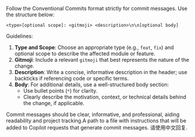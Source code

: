 Follow the Conventional Commits format strictly for commit messages. Use the structure below:
```
<type>[optional scope]: <gitmoji> <description>\n\n[optional body]
```

Guidelines:
1. **Type and Scope**: Choose an appropriate type (e.g., `feat`, `fix`) and optional scope to describe the affected module or feature.
2. **Gitmoji**: Include a relevant `gitmoji` that best represents the nature of the change.
3. **Description**: Write a concise, informative description in the header; use backticks if referencing code or specific terms.
4. **Body**: For additional details, use a well-structured body section:
    - Use bullet points (`*`) for clarity.   
    - Clearly describe the motivation, context, or technical details behind the change, if applicable.


Commit messages should be clear, informative, and professional, aiding readability and project tracking.A path to a file with instructions that will be added to Copilot requests that generate commit messages. 
请使用中文回复.